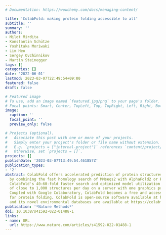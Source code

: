 ```yaml
---
# Documentation: https://wowchemy.com/docs/managing-content/

title: 'ColabFold: making protein folding accessible to all'
subtitle: ''
summary: ''
authors:
- Milot Mirdita
- Konstantin Schütze
- Yoshitaka Moriwaki
- Lim Heo
- Sergey Ovchinnikov
- Martin Steinegger
tags: []
categories: []
date: '2022-06-01'
lastmod: 2023-03-07T22:49:54+09:00
featured: false
draft: false

# Featured image
# To use, add an image named `featured.jpg/png` to your page's folder.
# Focal points: Smart, Center, TopLeft, Top, TopRight, Left, Right, BottomLeft, Bottom, BottomRight.
image:
  caption: ''
  focal_point: ''
  preview_only: false

# Projects (optional).
#   Associate this post with one or more of your projects.
#   Simply enter your project's folder or file name without extension.
#   E.g. `projects = ["internal-project"]` references `content/project/deep-learning/index.md`.
#   Otherwise, set `projects = []`.
projects: []
publishDate: '2023-03-07T13:49:54.461857Z'
publication_types:
- '2'
abstract: ColabFold offers accelerated prediction of protein structures and complexes
  by combining the fast homology search of MMseqs2 with AlphaFold2 or RoseTTAFold.
  ColabFold's 40−60-fold faster search and optimized model utilization enables prediction
  of close to 1,000 structures per day on a server with one graphics processing unit.
  Coupled with Google Colaboratory, ColabFold becomes a free and accessible platform
  for protein folding. ColabFold is open-source software available at https://github.com/sokrypton/ColabFold
  and its novel environmental databases are available at https://colabfold.mmseqs.com.
publication: '*Nature Methods*'
doi: 10.1038/s41592-022-01488-1
links:
- name: URL
  url: https://www.nature.com/articles/s41592-022-01488-1
---
```

